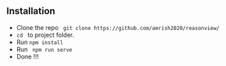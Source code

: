 ## Installation
* Clone the repo ` git clone https://github.com/amrish2020/reasonview/`
* `cd ` to project folder. 
* Run ` npm install ` 
* Run ` npm run serve` 
* Done !!!
